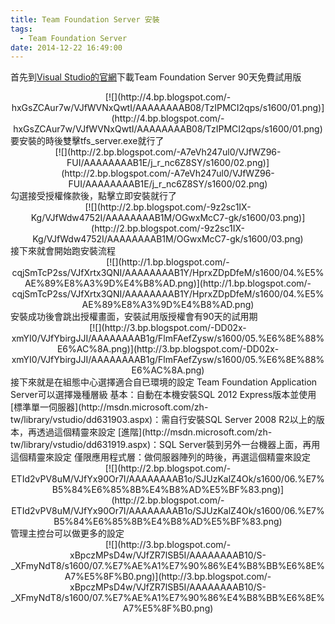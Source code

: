 ```yaml
---
title: Team Foundation Server 安裝
tags:
  - Team Foundation Server
date: 2014-12-22 16:49:00
---
```


首先到[Visual Studio的官網](http://www.visualstudio.com/)下載Team Foundation Server 90天免費試用版
<div class="separator" style="clear: both; text-align: center;">[![](http://4.bp.blogspot.com/-hxGsZCAur7w/VJfWVNxQwtI/AAAAAAAAB08/TzIPMCI2qps/s1600/01.png)](http://4.bp.blogspot.com/-hxGsZCAur7w/VJfWVNxQwtI/AAAAAAAAB08/TzIPMCI2qps/s1600/01.png)</div>
要安裝的時後雙擊tfs_server.exe就行了
<div class="separator" style="clear: both; text-align: center;">[![](http://2.bp.blogspot.com/-A7eVh247ul0/VJfWZ96-FUI/AAAAAAAAB1E/j_r_nc6Z8SY/s1600/02.png)](http://2.bp.blogspot.com/-A7eVh247ul0/VJfWZ96-FUI/AAAAAAAAB1E/j_r_nc6Z8SY/s1600/02.png)</div>
勾選接受授權條款後，點擊立即安裝就行了
<div class="separator" style="clear: both; text-align: center;">[![](http://2.bp.blogspot.com/-9z2sc1IX-Kg/VJfWdw4752I/AAAAAAAAB1M/OGwxMcC7-gk/s1600/03.png)](http://2.bp.blogspot.com/-9z2sc1IX-Kg/VJfWdw4752I/AAAAAAAAB1M/OGwxMcC7-gk/s1600/03.png)</div>
接下來就會開始跑安裝流程
<div class="separator" style="clear: both; text-align: center;">[![](http://1.bp.blogspot.com/-cqjSmTcP2ss/VJfXrtx3QNI/AAAAAAAAB1Y/HprxZDpDfeM/s1600/04.%E5%AE%89%E8%A3%9D%E4%B8%AD.png)](http://1.bp.blogspot.com/-cqjSmTcP2ss/VJfXrtx3QNI/AAAAAAAAB1Y/HprxZDpDfeM/s1600/04.%E5%AE%89%E8%A3%9D%E4%B8%AD.png)</div>
安裝成功後會跳出授權畫面，安裝試用版授權會有90天的試用期
<div class="separator" style="clear: both; text-align: center;">[![](http://3.bp.blogspot.com/-DD02x-xmYI0/VJfYbirgJJI/AAAAAAAAB1g/FlmFAefZysw/s1600/05.%E6%8E%88%E6%AC%8A.png)](http://3.bp.blogspot.com/-DD02x-xmYI0/VJfYbirgJJI/AAAAAAAAB1g/FlmFAefZysw/s1600/05.%E6%8E%88%E6%AC%8A.png)</div>
接下來就是在組態中心選擇適合自已環境的設定
Team Foundation Application Server可以選擇幾種層級
基本：自動在本機安裝SQL 2012 Express版本並使用
[標準單一伺服器](http://msdn.microsoft.com/zh-tw/library/vstudio/dd631903.aspx)：需自行安裝SQL Server 2008 R2以上的版本，再透過這個精靈來設定
[進階](http://msdn.microsoft.com/zh-tw/library/vstudio/dd631919.aspx)：SQL Server裝到另外一台機器上面，再用這個精靈來設定
僅限應用程式層：做伺服器陣列的時後，再選這個精靈來設定

<div class="separator" style="clear: both; text-align: center;">[![](http://2.bp.blogspot.com/-ETId2vPV8uM/VJfYx90Or7I/AAAAAAAAB1o/SJUzKalZ4Ok/s1600/06.%E7%B5%84%E6%85%8B%E4%B8%AD%E5%BF%83.png)](http://2.bp.blogspot.com/-ETId2vPV8uM/VJfYx90Or7I/AAAAAAAAB1o/SJUzKalZ4Ok/s1600/06.%E7%B5%84%E6%85%8B%E4%B8%AD%E5%BF%83.png)</div>
管理主控台可以做更多的設定
<div class="separator" style="clear: both; text-align: center;">[![](http://3.bp.blogspot.com/-xBpczMPsD4w/VJfZR7lSB5I/AAAAAAAAB10/S-_XFmyNdT8/s1600/07.%E7%AE%A1%E7%90%86%E4%B8%BB%E6%8E%A7%E5%8F%B0.png)](http://3.bp.blogspot.com/-xBpczMPsD4w/VJfZR7lSB5I/AAAAAAAAB10/S-_XFmyNdT8/s1600/07.%E7%AE%A1%E7%90%86%E4%B8%BB%E6%8E%A7%E5%8F%B0.png)</div>